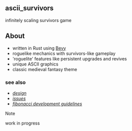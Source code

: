 ## ascii_survivors
infinitely scaling survivors game

## About
*  written in Rust using [Bevy](https://bevy.org/)
* roguelike mechanics with survivors-like gameplay
* 'roguelite' features like persistent upgrades and revives
* unique ASCII graphics
* classic medieval fantasy theme

### see also
* _[design](https://github.com/proficiency/ascii_survivors/blob/main/design.md)_
* _[issues](https://github.com/proficiency/ascii_survivors/issues)_
* _[fibonacci development guidelines](https://github.com/proficiency/ascii_survivors/blob/main/design.md)_

> [!NOTE]
> work in progress